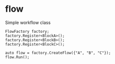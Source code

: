 flow
====
Simple workflow class

```
FlowFactory factory;
factory.Register<BlockA>();
factory.Register<BlockB>();
factory.Register<BlockC>();

auto flow = factory.CreateFlow({"A", "B", "C"});
flow.Run();
```
